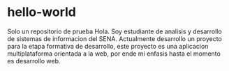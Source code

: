 # hello-world
Solo un repositorio de prueba
Hola. Soy estudiante de analisis y desarrollo de sistemas de informacion del SENA. Actualmente desarrollo un proyecto para la etapa formativa de desarrollo, este proyecto es una aplicacion multiplataforma orientada a la web, por ende mi enfasis hasta el momento es desarrollo web. 
